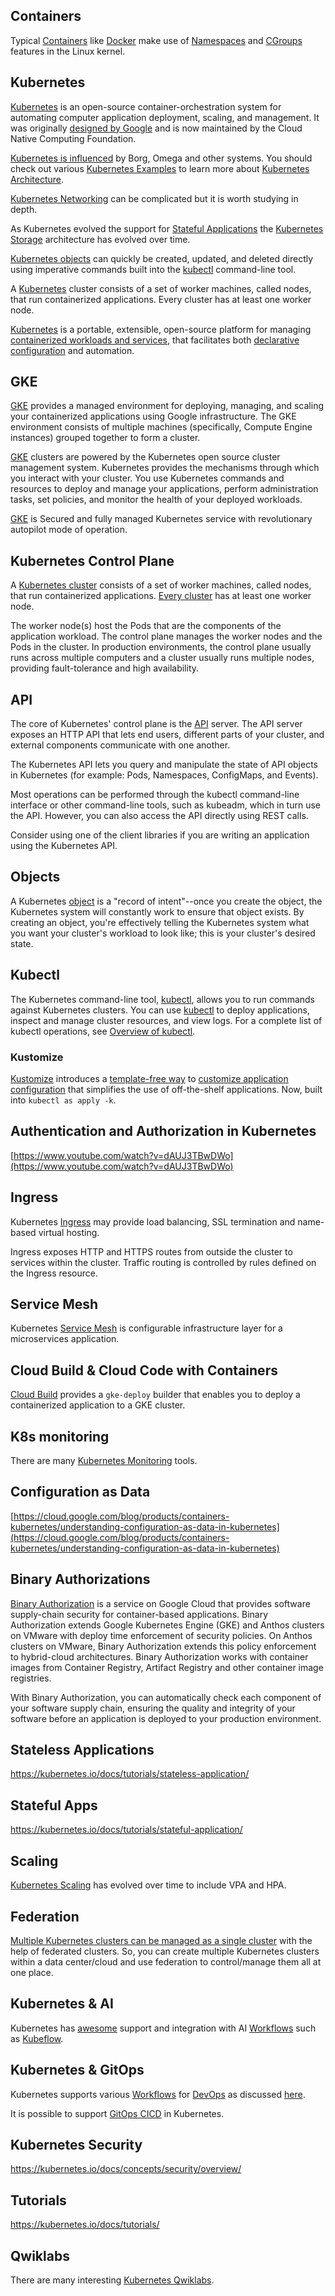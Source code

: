 

## Containers

Typical [Containers](Containers)  like [Docker](https://docker.io) make use of [Namespaces](Namespaces) and [CGroups](https://en.wikipedia.org/wiki/Cgroups) features in the Linux kernel.

## Kubernetes



[Kubernetes](https://kubernetes.io) is an open-source container-orchestration system for automating computer application deployment, scaling, and management. It was originally [designed by Google](https://www.youtube.com/watch?v=pQ87vVMZK-A)  and is now maintained by the Cloud Native Computing Foundation.



[Kubernetes is influenced](Kubernetes-Origin)  by Borg, Omega and other systems.  You should check out various
[Kubernetes Examples](Kubernetes-Examples) to learn more about [Kubernetes Architecture](Kubernetes-Architecture).




[Kubernetes Networking](Kubernetes-Networking) can be complicated but it is worth studying in depth.


As Kubernetes evolved the support for [Stateful Applications](https://blog.min.io/kubernetes-storage-patterns/) the
[Kubernetes Storage](Kubernetes-Storage) architecture has evolved over time.


[Kubernetes objects](https://kubernetes.io/docs/concepts/overview/working-with-objects/kubernetes-objects/) can quickly be created, updated, and deleted directly using imperative commands built into the [kubectl](https://kubernetes.io/docs/reference/kubectl/overview/) command-line tool. 



A [Kubernetes](https://en.wikipedia.org/wiki/Kubernetes) cluster consists of a set of worker machines, called nodes, that run containerized applications. Every cluster has at least one worker node. 




[Kubernetes](https://www.youtube.com/watch?v=X48VuDVv0do) is a portable, extensible, open-source platform for managing [containerized workloads and services](https://www.youtube.com/watch?v=cC46cg5FFAM&list=PLIivdWyY5sqLmnGdKSdQIXq2sd_1bWSnx), that facilitates both [declarative configuration](https://www.youtube.com/watch?v=qmDzcu5uY1I) and automation. 






## GKE

[GKE](GKE) provides a managed environment for deploying, managing, and scaling your containerized applications using Google infrastructure. The GKE environment consists of multiple machines (specifically, Compute Engine instances) grouped together to form a cluster.

[GKE](https://www.youtube.com/watch?v=Rl5M1CzgEH4) clusters are powered by the Kubernetes open source cluster management system. Kubernetes provides the mechanisms through which you interact with your cluster. You use Kubernetes commands and resources to deploy and manage your applications, perform administration tasks, set policies, and monitor the health of your deployed workloads.

[GKE](GKE) is Secured and fully managed Kubernetes service with revolutionary autopilot mode of operation.


## Kubernetes Control Plane


A [Kubernetes cluster](https://kubernetes.io/docs/concepts/overview/components/) consists of a set of worker machines, called nodes, that run containerized applications. [Every cluster](https://www.youtube.com/watch?v=Krpb44XR0bk) has at least one worker node.

The worker node(s) host the Pods that are the components of the application workload. The control plane manages the worker nodes and the Pods in the cluster. In production environments, the control plane usually runs across multiple computers and a cluster usually runs multiple nodes, providing fault-tolerance and high availability.



## API

The core of Kubernetes' control plane is the [API](https://kubernetes.io/docs/concepts/overview/kubernetes-api/) server. The API server exposes an HTTP API that lets end users, different parts of your cluster, and external components communicate with one another.

The Kubernetes API lets you query and manipulate the state of API objects in Kubernetes (for example: Pods, Namespaces, ConfigMaps, and Events).

Most operations can be performed through the kubectl command-line interface or other command-line tools, such as kubeadm, which in turn use the API. However, you can also access the API directly using REST calls.

Consider using one of the client libraries if you are writing an application using the Kubernetes API.



## Objects

A Kubernetes [object](https://kubernetes.io/docs/concepts/overview/working-with-objects/) is a "record of intent"--once you create the object, the Kubernetes system will constantly work to ensure that object exists. By creating an object, you're effectively telling the Kubernetes system what you want your cluster's workload to look like; this is your cluster's desired state.



## Kubectl

The Kubernetes command-line tool, [kubectl](https://kubernetes.io/docs/reference/kubectl/kubectl/), allows you to run commands against Kubernetes clusters. You can use [kubectl](https://www.youtube.com/watch?v=azuwXALfyRg) to deploy applications, inspect and manage cluster resources, and view logs. For a complete list of kubectl operations, see [Overview of kubectl](https://kubernetes.io/docs/reference/kubectl/overview/).



### Kustomize


[Kustomize](https://kustomize.io/) introduces a [template-free way](https://itnext.io/helm-is-not-enough-you-also-need-kustomize-82bae896816e) to [customize application configuration]((https://www.youtube.com/watch?v=uvH84BviDS4)) that simplifies the use of off-the-shelf applications. Now, built into `kubectl as apply -k`.






## Authentication and Authorization in Kubernetes

[https://www.youtube.com/watch?v=dAUJ3TBwDWo](https://www.youtube.com/watch?v=dAUJ3TBwDWo)

## Ingress

Kubernetes [Ingress](Ingress) may provide load balancing, SSL termination and name-based virtual hosting.


Ingress exposes HTTP and HTTPS routes from outside the cluster to services within the cluster. Traffic routing is controlled by rules defined on the Ingress resource.



## Service Mesh

Kubernetes [Service Mesh](Service-Mesh) is configurable infrastructure layer for a microservices application.


## Cloud Build & Cloud Code with Containers

[Cloud Build](Cloud-Build) provides a `gke-deploy` builder that enables you to deploy a containerized application to a GKE cluster.


## K8s monitoring

There are many [Kubernetes Monitoring](Kubernetes-Monitoring) tools.


## Configuration as Data

[https://cloud.google.com/blog/products/containers-kubernetes/understanding-configuration-as-data-in-kubernetes](https://cloud.google.com/blog/products/containers-kubernetes/understanding-configuration-as-data-in-kubernetes)


## Binary Authorizations

[Binary Authorization](https://cloud.google.com/binary-authorization/docs/overview) is a service on Google Cloud that provides software supply-chain security for container-based applications. Binary Authorization extends Google Kubernetes Engine (GKE) and Anthos clusters on VMware with deploy time enforcement of security policies. On Anthos clusters on VMware, Binary Authorization extends this policy enforcement to hybrid-cloud architectures. Binary Authorization works with container images from Container Registry, Artifact Registry and other container image registries.

With Binary Authorization, you can automatically check each component of your software supply chain, ensuring the quality and integrity of your software before an application is deployed to your production environment.

## Stateless Applications

https://kubernetes.io/docs/tutorials/stateless-application/


## Stateful Apps

https://kubernetes.io/docs/tutorials/stateful-application/

## Scaling

[Kubernetes Scaling](Kubernetes-scaling) has evolved over time to include VPA and HPA.

## Federation

[Multiple Kubernetes clusters can be managed as a single cluster](https://github.com/kubernetes-sigs/kubefed) with the help of federated clusters. So, you can create multiple Kubernetes clusters within a data center/cloud and use federation to control/manage them all at one place.





## Kubernetes & AI

Kubernetes has [awesome](https://github.com/CognonicLabs/awesome-AI-kubernetes) support and integration with AI [Workflows](Workflows) such as [Kubeflow](Kubeflow).

## Kubernetes & GitOps



Kubernetes supports various [Workflows](Workflows) for [DevOps](DevOps) as discussed [here](https://faun.pub/workflow-for-kubernetes-devops-15f0dbb560ff).

It is possible to support [GitOps CICD](https://itnext.io/continuous-gitops-the-way-to-do-devops-in-kubernetes-896b0ea1d0fb) in Kubernetes.

## Kubernetes Security

https://kubernetes.io/docs/concepts/security/overview/


## Tutorials

https://kubernetes.io/docs/tutorials/


## Qwiklabs

There are many interesting [Kubernetes Qwiklabs](Kubernetes-Qwiklabs).